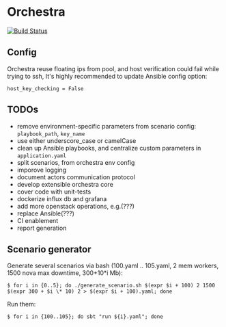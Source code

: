 # Orchestra

[![Build Status](https://travis-ci.org/timofei-durakov/orchestra.svg?branch=master)](https://travis-ci.org/timofei-durakov/orchestra)

## Config

  Orchestra reuse floating ips from pool, and host verification could fail while trying to ssh, 
  It's highly recommended to update Ansible config option:
  
  `host_key_checking = False`

## TODOs

- remove environment-specific parameters from scenario config: `playbook_path`, `key_name`
- use either underscore_case or camelCase
- clean up Ansible playbooks, and centralize custom  parameters in `application.yaml`
- split scenarios, from orchestra env config
- imporove logging
- document actors communication protocol
- develop extensible orchestra core
- cover code with unit-tests
- dockerize influx db and grafana
- add more openstack operations, e.g.(???)
- replace Ansible(???)
- CI enablement
- report generation

## Scenario generator

Generate several scenarios via bash (100.yaml .. 105.yaml, 2 mem workers, 1500 nova max downtime, 300+10*i Mb):

	$ for i in {0..5}; do ./generate_scenario.sh $(expr $i + 100) 2 1500 $(expr 300 + $i \* 10) 2 > $(expr $i + 100).yaml; done

Run them:

	$ for i in {100..105}; do sbt "run ${i}.yaml"; done


